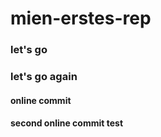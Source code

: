 # mien-erstes-rep

### let's go 
### let's go again 

#### online commit 

#### second online commit test 
